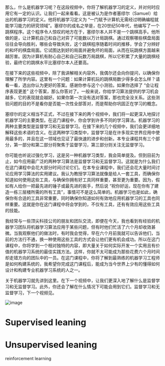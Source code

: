那么，什么是机器学习呢？在这段视频中，你将了解机器学习的定义，并对何时应用它有一定的认识。让我们一起来看看。这是被认为是作者塞缪尔（Samuel）给出的机器学习的定义。他将机器学习定义为 “一门赋予计算机无需经过明确编程就能学习能力的研究领域”。塞缪尔的成名之举是，在20世纪50年代，他编写了一个跳棋程序。这个程序令人惊叹的地方在于，塞缪尔本人并不是一个跳棋高手。他所做的是，让计算机自己和自己对弈了可能数以万计局跳棋。通过观察哪些棋盘局面往往会导向胜利，哪些会导致失败，这个跳棋程序随着时间的推移，学会了分辨好的和坏的棋盘局面。它试图达到好的局面并避免坏的局面，从而在玩跳棋方面越来越厉害。因为计算机有耐心自己和自己玩数万局跳棋，所以它积累了大量的跳棋经验，最终它的跳棋水平比塞缪尔本人还要高。

在接下来的这些视频中，除了我讲解相关内容外，我偶尔还会向你提问，以确保你理解了所学内容。这里有一个问题：如果计算机玩的跳棋局数少得多会怎么样？请看一看，选出你认为更好的答案。感谢你参与这个小测验。如果你选择了 “会让程序表现更差” 这个答案，那么你答对了。一般来说，你给学习算法提供的学习机会越多，它的表现就会越好。如果你第一次没有选对答案，那也完全没关系。这些测验问题的目的不是看你是否能一次性全部答对，而是帮助你巩固正在学习的概念。

塞缪尔的定义相当不正式，不过在接下来的两个视频中，我们将一起更深入地探讨机器学习的主要类型。在这门课程中，你会学到许多不同的学习算法。机器学习的两种主要类型是监督学习和无监督学习。在接下来的几个视频中，我们会更详细地解释这些术语的含义。在这两种学习类型中，监督学习是在许多现实世界应用中使用最多的，并且在这一领域也见证了最快速的进步和创新。本专业课程共有三个部分，第一部分和第二部分将聚焦于监督学习，第三部分则关注无监督学习。

你可能也听说过强化学习，这是另一种机器学习类型，我会简单提及。但到目前为止，如今应用最广泛的两种学习算法是监督学习和无监督学习。这就是为什么我们在这门课程中会花大部分时间讨论它们。在本专业课程中，我们还会花大量时间讨论应用学习算法的实用建议。我认为教授学习算法就像是给人一套工具，而确保你知道如何使用这些工具，与确保你拥有好工具同样重要，甚至更为重要。因为，假如有人给你一把最先进的锤子或最先进的扳手，然后说 “祝你好运，现在你有了建造一栋三层楼所需的所有工具”，事情可不是这么简单的。机器学习也是如此，确保你有合适的工具非常重要，同时确保你知道如何有效地应用机器学习的工具也同样重要。这就是你在这门课程中将会学到的，不仅有工具，还有有效应用这些工具的技能。

我经常与一些顶尖科技公司的朋友和团队交流，即便在今天，我也看到有经验的机器学习团队将机器学习算法应用于某些问题，但有时他们忙活了六个月却收效甚微。当我观察他们的做法时，有时我会觉得，早在六个月前我就可以告诉他们，当前的方法行不通，换一种使用这些工具的方式会让他们更有机会成功。所以在这门课程中，你将学到一个相对独特的内容，即大量关于如何实际开发一个实用且有价值的机器学习系统的最佳实践方法。这样，你就不太可能成为那些花费六个月时间却走错方向的团队中的一员。在这门课程中，你将了解到最熟练的机器学习工程师是如何构建系统的，我希望你完成这门课程后，能成为当今世界上少有的懂得如何设计和构建专业机器学习系统的人之一。

关于机器学习就先讲到这里。在下一个视频中，让我们更深入地了解什么是监督学习和无监督学习。此外，你还会了解在什么情况下可能会用到它们。监督学习和无监督学习，下一个视频见。 

![image](https://github.com/user-attachments/assets/b12a80a3-0ade-470d-a745-f90e156f36d8)


# Supervised leaning
# Unsupervised leaning


reinforcement learning


